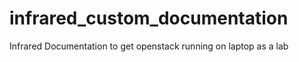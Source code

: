 # infrared_custom_documentation
Infrared Documentation to get openstack running on laptop as a lab 
